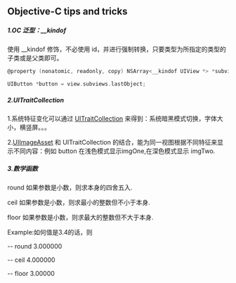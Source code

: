 ## Objective-C tips and tricks

##### 1.OC 泛型：__kindof

使用 __kindof 修饰，不必使用 id，并进行强制转换，只要类型为所指定的类型的子类或是父类即可。

```objective-c
@property (nonatomic, readonly, copy) NSArray<__kindof UIView *> *subviews;

UIButton *button = view.subviews.lastObject;
```



##### 2.UITraitCollection
1.系统特征变化可以通过 [UITraitCollection](https://developer.apple.com/documentation/uikit/uitraitcollection) 来得到：系统暗黑模式切换，字体大小，横竖屏。。。

2.[UIImageAsset](https://developer.apple.com/documentation/uikit/uiimageasset) 和 UITraitCollection 的结合，能为同一视图根据不同特征来显示不同内容：例如 button 在浅色模式显示imgOne,在深色模式显示 imgTwo.

##### 3.数学函数
round 如果参数是小数，则求本身的四舍五入.

ceil  如果参数是小数，则求最小的整数但不小于本身.

floor 如果参数是小数，则求最大的整数但不大于本身.

Example:如何值是3.4的话，则

-- round 3.000000

-- ceil 4.000000

-- floor 3.00000


